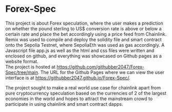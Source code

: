 # Forex-Spec
This project is about Forex speculation, where the user makes a prediction on whether the pound sterling to US$ conversion rate is above or below a certain rate and place the bet accordingly using a price feed from Chainlink.  
Remix was used to compile and deploy the solidity file and smart contract onto the Sepolia Testnet, where SepoliaEth was used as gas accordingly. 
A Javascript file app.js as well as the html and css files were written and enclosed on github, and everything was showcased on Github pages as a website format.  
The project is hosted at https://github.com/githubber2047/Forex-Spec/tree/main.
The URL for the Github Pages where we can view the user interface is at https://githubber2047.github.io/Forex-Spec/.

The project sought to make a real world use case for chainlink apart from pure cryptocurrency speculation based on the currencies of 2 of the largest economies in the world and hopes to attract the mainstream crowd to participate in using chainlink and smart contract dapps.  
